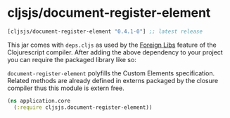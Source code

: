 # cljsjs/document-register-element

[](dependency)
```clojure
[cljsjs/document-register-element "0.4.1-0"] ;; latest release
```
[](/dependency)

This jar comes with `deps.cljs` as used by the [Foreign Libs][flibs] feature
of the Clojurescript compiler. After adding the above dependency to your project
you can require the packaged library like so:

`document-register-element` polyfills the Custom Elements specification. Related methods are already defined in externs packaged by the closure compiler thus this module is extern free.

```clojure
(ns application.core
  (:require cljsjs.document-register-element))
```

[flibs]: https://github.com/clojure/clojurescript/wiki/Foreign-Dependencies
